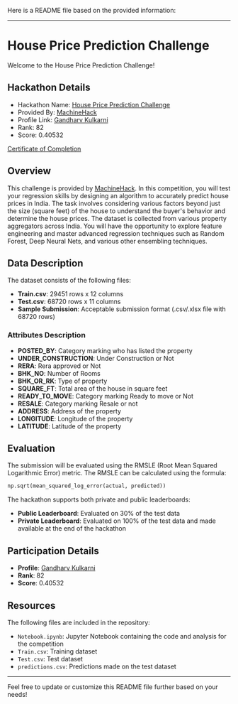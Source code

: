 Here is a README file based on the provided information:

---

# House Price Prediction Challenge

Welcome to the House Price Prediction Challenge!

## Hackathon Details

* Hackathon Name: [House Price Prediction Challenge](https://machinehack.com/hackathons/house_price_prediction_beat_the_benchmark/overview)
* Provided By: [MachineHack](https://machinehack.com)
* Profile Link: [Gandharv Kulkarni](https://machinehack.com/user/65dd51b822401c0019068cb6)
* Rank: 82
* Score: 0.40532

[Certificate of Completion](https://github.com/gandharvk422/House_Price_Prediction_Challenge/blob/main/Certificate%20of%20Participation.pdf)

## Overview

This challenge is provided by [MachineHack](https://machinehack.com/). In this competition, you will test your regression skills by designing an algorithm to accurately predict house prices in India. The task involves considering various factors beyond just the size (square feet) of the house to understand the buyer's behavior and determine the house prices. The dataset is collected from various property aggregators across India. You will have the opportunity to explore feature engineering and master advanced regression techniques such as Random Forest, Deep Neural Nets, and various other ensembling techniques.

## Data Description

The dataset consists of the following files:
- **Train.csv**: 29451 rows x 12 columns
- **Test.csv**: 68720 rows x 11 columns
- **Sample Submission**: Acceptable submission format (.csv/.xlsx file with 68720 rows)

### Attributes Description
- **POSTED_BY**: Category marking who has listed the property
- **UNDER_CONSTRUCTION**: Under Construction or Not
- **RERA**: Rera approved or Not
- **BHK_NO**: Number of Rooms
- **BHK_OR_RK**: Type of property
- **SQUARE_FT**: Total area of the house in square feet
- **READY_TO_MOVE**: Category marking Ready to move or Not
- **RESALE**: Category marking Resale or not
- **ADDRESS**: Address of the property
- **LONGITUDE**: Longitude of the property
- **LATITUDE**: Latitude of the property

## Evaluation

The submission will be evaluated using the RMSLE (Root Mean Squared Logarithmic Error) metric. The RMSLE can be calculated using the formula:

```python
np.sqrt(mean_squared_log_error(actual, predicted))
```

The hackathon supports both private and public leaderboards:
- **Public Leaderboard**: Evaluated on 30% of the test data
- **Private Leaderboard**: Evaluated on 100% of the test data and made available at the end of the hackathon

## Participation Details

- **Profile**: [Gandharv Kulkarni](https://machinehack.com/user/65dd51b822401c0019068cb6)
- **Rank**: 82
- **Score**: 0.40532

## Resources

The following files are included in the repository:
- `Notebook.ipynb`: Jupyter Notebook containing the code and analysis for the competition
- `Train.csv`: Training dataset
- `Test.csv`: Test dataset
- `predictions.csv`: Predictions made on the test dataset

---

Feel free to update or customize this README file further based on your needs!
